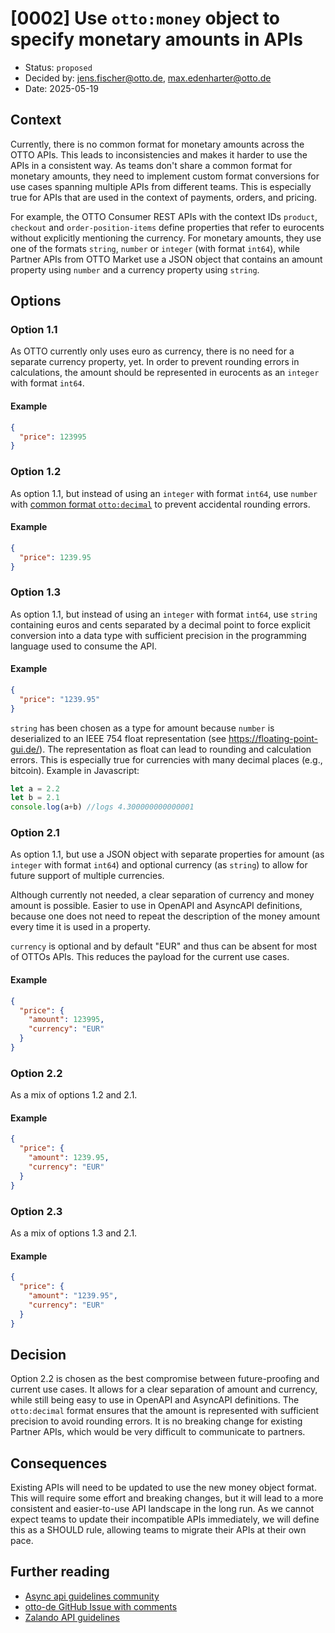# [0002] Use `otto:money` object to specify monetary amounts in APIs

- Status: `proposed`
- Decided by: <jens.fischer@otto.de>, <max.edenharter@otto.de>
- Date: 2025-05-19

## Context

Currently, there is no common format for monetary amounts across the OTTO APIs. This leads to inconsistencies and makes it harder to use the APIs in a consistent way. As teams don't share a common format for monetary amounts, they need to implement custom format conversions for use cases spanning multiple APIs from different teams. This is especially true for APIs that are used in the context of payments, orders, and pricing.

For example, the OTTO Consumer REST APIs with the context IDs `product`, `checkout` and `order-position-items` define properties that refer to eurocents without explicitly mentioning the currency. For monetary amounts, they use one of the formats `string`, `number` or `integer` (with format `int64`), while Partner APIs from OTTO Market use a JSON object that contains an amount property using `number` and a currency property using `string`.

## Options

### Option 1.1

As OTTO currently only uses euro as currency, there is no need for a separate currency property, yet. In order to prevent rounding errors in calculations, the amount should be represented in eurocents as an `integer` with format `int64`.

#### Example

```json
{
  "price": 123995
}
```

### Option 1.2

As option 1.1, but instead of using an `integer` with format `int64`, use `number` with [common format `otto:decimal`][rule-R100079] to prevent accidental rounding errors.

#### Example

```json
{
  "price": 1239.95
}
```

### Option 1.3

As option 1.1, but instead of using an `integer` with format `int64`, use `string` containing euros and cents separated by a decimal point to force explicit conversion into a data type with sufficient precision in the programming language used to consume the API.

#### Example

```json
{
  "price": "1239.95"
}
```

`string` has been chosen as a type for amount because `number` is deserialized to an IEEE 754 float representation (see https://floating-point-gui.de/). The representation as float can lead to rounding and calculation errors. This is especially true for currencies with many decimal places (e.g., bitcoin). Example in Javascript:

```javascript
let a = 2.2
let b = 2.1
console.log(a+b) //logs 4.300000000000001
```

### Option 2.1

As option 1.1, but use a JSON object with separate properties for amount (as `integer` with format `int64`) and optional currency (as `string`) to allow for future support of multiple currencies.

Although currently not needed, a clear separation of currency and money amount is possible.
Easier to use in OpenAPI and AsyncAPI definitions, because one does not need to repeat the description of the money amount every time it is used in a property.

`currency` is optional and by default "EUR" and thus can be absent for most of OTTOs APIs. This reduces the payload for the current use cases.

#### Example

```json
{
  "price": {
    "amount": 123995,
    "currency": "EUR"
  }
}
```

### Option 2.2

As a mix of options 1.2 and 2.1.

#### Example

```json
{
  "price": {
    "amount": 1239.95,
    "currency": "EUR"
  }
}
```

### Option 2.3

As a mix of options 1.3 and 2.1.

#### Example

```json
{
  "price": {
    "amount": "1239.95",
    "currency": "EUR"
  }
}
```

## Decision

Option 2.2 is chosen as the best compromise between future-proofing and current use cases. It allows for a clear separation of amount and currency, while still being easy to use in OpenAPI and AsyncAPI definitions. The `otto:decimal` format ensures that the amount is represented with sufficient precision to avoid rounding errors. It is no breaking change for existing Partner APIs, which would be very difficult to communicate to partners.

## Consequences

Existing APIs will need to be updated to use the new money object format. This will require some effort and breaking changes, but it will lead to a more consistent and easier-to-use API landscape in the long run. As we cannot expect teams to update their incompatible APIs immediately, we will define this as a SHOULD rule, allowing teams to migrate their APIs at their own pace.

## Further reading

* [Async api guidelines community](https://otto-eg.atlassian.net/wiki/spaces/P20/pages/123274149/Async+api+guidelines+community#:~:text=Guideline%20missing%20for%20%E2%80%9Cmoney%E2%80%9D%20or%20%E2%80%9Cprice%E2%80%9D%20format)
* [otto-de GitHub Issue with comments](https://github.com/otto-de/api-guidelines/issues/29)
* [Zalando API guidelines](https://opensource.zalando.com/restful-api-guidelines/#173)

[rule-R100079]: ../api-guidelines/global/json/canonical-data-types/rules/should-use-common-otto-decimal-format.md




